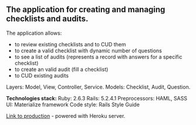 ## The application for creating and managing checklists and audits.

The application allows:

- to review existing checklists and to CUD them
- to create a valid checklist with dynamic number of questions
- to see a list of audits (represents a record with answers for a specific checklist)
- to create an valid audit (fill a checklist)
- to CUD existing audits 

Layers: Model, View, Controller, Service.
Models: Checklist, Audit, Question.

**Technologies stack:**
Ruby: 2.6.3
Rails: 5.2.4.1
Preprocessors: HAML, SASS
UI: Materialize framework 
Code style: Rails Style Guide

[Link to production](https://s-chlists-audits.herokuapp.com/) - powered with Heroku server.
